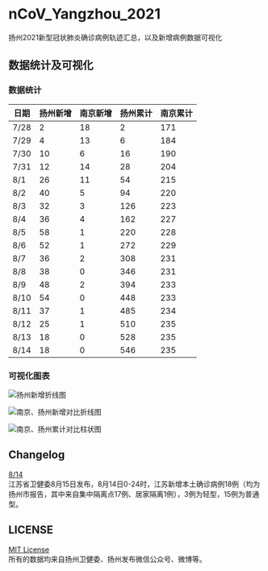 # nCoV_Yangzhou_2021
扬州2021新型冠状肺炎确诊病例轨迹汇总，以及新增病例数据可视化

## 数据统计及可视化

### 数据统计

| 日期   | 扬州新增 | 南京新增 | 扬州累计 | 南京累计 |
|------|------|------|------|------|
| 7/28 | 2    | 18   | 2    | 171  |
| 7/29 | 4    | 13   | 6    | 184  |
| 7/30 | 10   | 6    | 16   | 190  |
| 7/31 | 12   | 14   | 28   | 204  |
| 8/1  | 26   | 11   | 54   | 215  |
| 8/2  | 40   | 5    | 94   | 220  |
| 8/3  | 32   | 3    | 126  | 223  |
| 8/4  | 36   | 4    | 162  | 227  |
| 8/5  | 58   | 1    | 220  | 228  |
| 8/6  | 52   | 1    | 272  | 229  |
| 8/7  | 36   | 2    | 308  | 231  |
| 8/8  | 38   | 0    | 346  | 231  |
| 8/9  | 48   | 2    | 394  | 233  |
| 8/10 | 54   | 0    | 448  | 233  |
| 8/11 | 37   | 1    | 485  | 234  |
| 8/12 | 25   | 1    | 510  | 235  |
| 8/13 | 18   | 0    | 528  | 235  |
| 8/14 | 18   | 0    | 546  | 235  |

### 可视化图表

![扬州新增折线图](https://github.com/Aric-Sun/nCoV_Yangzhou_2021/releases/download/1.0.0/new_in_yz_20210814.png "扬州新增折线图")

![南京、扬州新增对比折线图](https://github.com/Aric-Sun/nCoV_Yangzhou_2021/releases/download/1.0.0/new_in_yz_nj_20210814.png "南京、扬州新增对比折线图")

![南京、扬州累计对比柱状图](https://github.com/Aric-Sun/nCoV_Yangzhou_2021/releases/download/1.0.0/sum_in_yz_nj_20210814.png "南京、扬州累计对比柱状图")

## Changelog
[8/14](https://github.com/Aric-Sun/nCoV_Yangzhou_2021/releases/tag/1.0.0)  
江苏省卫健委8月15日发布，8月14日0-24时，江苏新增本土确诊病例18例（均为扬州市报告，其中来自集中隔离点17例、居家隔离1例），3例为轻型，15例为普通型。

## LICENSE
[MIT License](https://github.com/Aric-Sun/nCoV_Yangzhou_2021/blob/main/LICENSE)  
所有的数据均来自扬州卫健委、扬州发布微信公众号、微博等。

